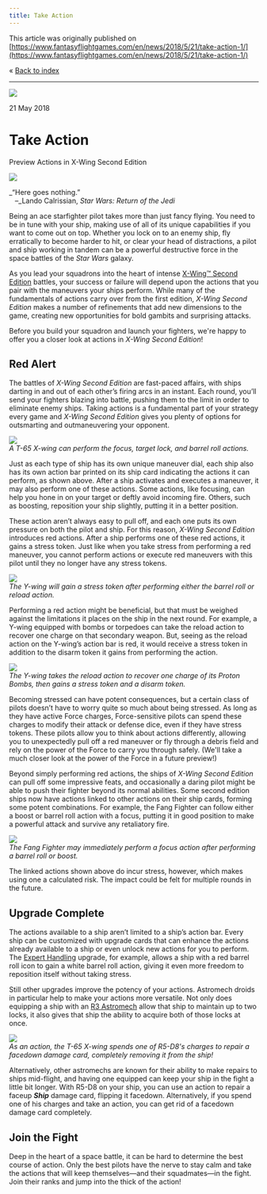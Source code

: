 ```yaml
---
title: Take Action
---
```


This article was originally published on [https://www.fantasyflightgames.com/en/news/2018/5/21/take-action-1/](https://www.fantasyflightgames.com/en/news/2018/5/21/take-action-1/)

&laquo; [Back to index](../index.md)

---

![](swz01_preview5.jpg)

21 May 2018

Take Action
===========

Preview Actions in X-Wing Second Edition

![](swz01_box_left.png)

_“Here goes nothing.”  
   –_Lando Calrissian, _Star Wars: Return of the Jedi_

Being an ace starfighter pilot takes more than just fancy flying. You need to be in tune with your ship, making use of all of its unique capabilities if you want to come out on top. Whether you lock on to an enemy ship, fly erratically to become harder to hit, or clear your head of distractions, a pilot and ship working in tandem can be a powerful destructive force in the space battles of the _Star Wars_ galaxy.

As you lead your squadrons into the heart of intense [X-Wing™ Second Edition](https://www.fantasyflightgames.com/en/products/x-wing-second-edition/) battles, your success or failure will depend upon the actions that you pair with the maneuvers your ships perform. While many of the fundamentals of actions carry over from the first edition, _X-Wing Second Edition_ makes a number of refinements that add new dimensions to the game, creating new opportunities for bold gambits and surprising attacks.

Before you build your squadron and launch your fighters, we're happy to offer you a closer look at actions in _X-Wing Second Edition_!

Red Alert
---------

The battles of _X-Wing Second Edition_ are fast-paced affairs, with ships darting in and out of each other’s firing arcs in an instant. Each round, you’ll send your fighters blazing into battle, pushing them to the limit in order to eliminate enemy ships. Taking actions is a fundamental part of your strategy every game and _X-Wing Second Edition_ gives you plenty of options for outsmarting and outmaneuvering your opponent.

![](swz01_a5_xwing_diagram.png)  
_A T-65 X-wing can perform the focus, target lock, and barrel roll actions._

Just as each type of ship has its own unique maneuver dial, each ship also has its own action bar printed on its ship card indicating the actions it can perform, as shown above. After a ship activates and executes a maneuver, it may also perform one of these actions. Some actions, like focusing, can help you hone in on your target or deftly avoid incoming fire. Others, such as boosting, reposition your ship slightly, putting it in a better position.  

These action aren’t always easy to pull off, and each one puts its own pressure on both the pilot and ship. For this reason, _X-Wing Second Edition_ introduces red actions. After a ship performs one of these red actions, it gains a stress token. Just like when you take stress from performing a red maneuver, you cannot perform actions or execute red maneuvers with this pilot until they no longer have any stress tokens.

![](swz01_a5_ywing_diagram.png)  
_The Y-wing will gain a stress token after performing either the barrel roll or reload action._

Performing a red action might be beneficial, but that must be weighed against the limitations it places on the ship in the next round. For example, a Y-wing equipped with bombs or torpedoes can take the reload action to recover one charge on that secondary weapon. But, seeing as the reload action on the Y-wing’s action bar is red, it would receive a stress token in addition to the disarm token it gains from performing the action.

![](swz01_a2_reload_diagram.jpg)  
_The Y-wing takes the reload action to recover one charge of its Proton Bombs, then gains a stress token and a disarm token._

Becoming stressed can have potent consequences, but a certain class of pilots doesn’t have to worry quite so much about being stressed. As long as they have active Force charges, Force-sensitive pilots can spend these charges to modify their attack or defense dice, even if they have stress tokens. These pilots allow you to think about actions differently, allowing you to unexpectedly pull off a red maneuver or fly through a debris field and rely on the power of the Force to carry you through safely. (We'll take a much closer look at the power of the Force in a future preview!)

Beyond simply performing red actions, the ships of _X-Wing Second Edition_ can pull off some impressive feats, and occasionally a daring pilot might be able to push their fighter beyond its normal abilities. Some second edition ships now have actions linked to other actions on their ship cards, forming some potent combinations. For example, the Fang Fighter can follow either a boost or barrel roll action with a focus, putting it in good position to make a powerful attack and survive any retaliatory fire.

![](swz01_a5_fang_diagram.png)  
_The Fang Fighter may immediately perform a focus action after performing a barrel roll or boost._

The linked actions shown above do incur stress, however, which makes using one a calculated risk. The impact could be felt for multiple rounds in the future.

Upgrade Complete
----------------

The actions available to a ship aren’t limited to a ship’s action bar. Every ship can be customized with upgrade cards that can enhance the actions already available to a ship or even unlock new actions for you to perform. The [Expert Handling](swz01_a5_expert-handling.png) upgrade, for example, allows a ship with a red barrel roll icon to gain a white barrel roll action, giving it even more freedom to reposition itself without taking stress.

Still other upgrades improve the potency of your actions. Astromech droids in particular help to make your actions more versatile. Not only does equipping a ship with an [R3 Astromech](swz01_a5_r3-astromech.png) allow that ship to maintain up to two locks, it also gives that ship the ability to acquire both of those locks at once.

![](swz01_a5_charge_diagram.jpg)  
_As an action, the T-65 X-wing spends one of R5-D8's charges to repair a facedown damage card, completely removing it from the ship!_

Alternatively, other astromechs are known for their ability to make repairs to ships mid-flight, and having one equipped can keep your ship in the fight a little bit longer. With R5-D8 on your ship, you can use an action to repair a faceup **_Ship_** damage card, flipping it facedown. Alternatively, if you spend one of his charges and take an action, you can get rid of a facedown damage card completely.

Join the Fight
--------------

Deep in the heart of a space battle, it can be hard to determine the best course of action. Only the best pilots have the nerve to stay calm and take the actions that will keep themselves—and their squadmates—in the fight. Join their ranks and jump into the thick of the action!

[](http://community.fantasyflightgames.com/index.php?/forum/222-x-wing/)